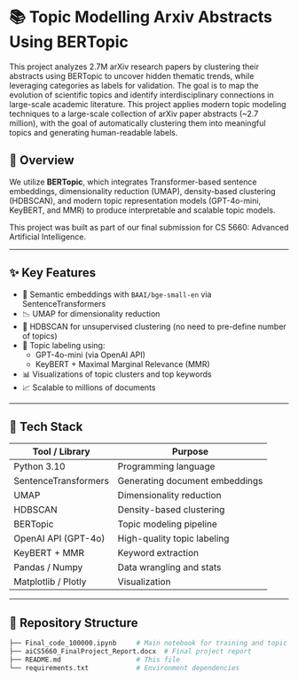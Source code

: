 # 📚 Topic Modelling Arxiv Abstracts Using BERTopic
This project analyzes 2.7M arXiv research papers by clustering their abstracts using BERTopic to uncover hidden thematic trends, while leveraging categories as labels for validation. The goal is to map the evolution of scientific topics and identify interdisciplinary connections in large-scale academic literature.
This project applies modern topic modeling techniques to a large-scale collection of arXiv paper abstracts (~2.7 million), with the goal of automatically clustering them into meaningful topics and generating human-readable labels.


## 🚀 Overview

We utilize **BERTopic**, which integrates Transformer-based sentence embeddings, dimensionality reduction (UMAP), density-based clustering (HDBSCAN), and modern topic representation models (GPT-4o-mini, KeyBERT, and MMR) to produce interpretable and scalable topic models.

This project was built as part of our final submission for CS 5660: Advanced Artificial Intelligence.

---

## ✨ Key Features

- 🧠 Semantic embeddings with `BAAI/bge-small-en` via SentenceTransformers
- 📉 UMAP for dimensionality reduction
- 📌 HDBSCAN for unsupervised clustering (no need to pre-define number of topics)
- 🧾 Topic labeling using:
  - GPT-4o-mini (via OpenAI API)
  - KeyBERT + Maximal Marginal Relevance (MMR)
- 📊 Visualizations of topic clusters and top keywords
- 📈 Scalable to millions of documents

---

## 🧰 Tech Stack

| Tool / Library        | Purpose                            |
|-----------------------|-------------------------------------|
| Python 3.10           | Programming language                |
| SentenceTransformers  | Generating document embeddings      |
| UMAP                  | Dimensionality reduction            |
| HDBSCAN               | Density-based clustering            |
| BERTopic              | Topic modeling pipeline             |
| OpenAI API (GPT-4o)   | High-quality topic labeling         |
| KeyBERT + MMR         | Keyword extraction                  |
| Pandas / Numpy        | Data wrangling and stats            |
| Matplotlib / Plotly   | Visualization                       |

---

## 📂 Repository Structure

```bash
├── Final_code_100000.ipynb     # Main notebook for training and topic modeling
├── aiCS5660_FinalProject_Report.docx  # Final project report
├── README.md                   # This file
└── requirements.txt            # Environment dependencies
